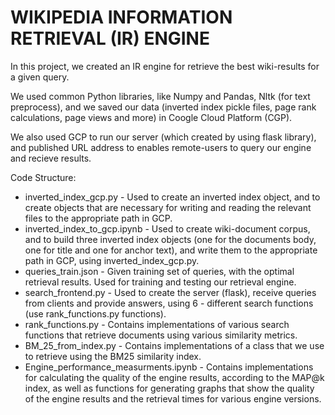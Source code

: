 # WIKIPEDIA INFORMATION RETRIEVAL (IR) ENGINE

In this project, we created an IR engine for retrieve the best wiki-results for a given query.

We used common Python libraries, like Numpy and Pandas, Nltk (for text preprocess), and we saved our data (inverted index pickle files, page rank calculations, page views and more) in Coogle Cloud Platform (CGP).

We also used GCP to run our server (which created by using flask library), and published URL address to enables remote-users to query our engine and recieve results.

Code Structure:

* inverted_index_gcp.py - Used to create an inverted index object, and to create objects that are necessary for writing and reading the relevant files to the appropriate path in GCP.
* inverted_index_to_gcp.ipynb - Used to create wiki-document corpus, and to build three inverted index objects (one for the documents body, one for title and one for anchor text), and write them to the appropriate path in GCP, using inverted_index_gcp.py.
* queries_train.json - Given training set of queries, with the optimal retrieval results. Used for training and testing our retrieval engine.
* search_frontend.py - Used to create the server (flask), receive queries from clients and provide answers, using 6 - different search functions (use rank_functions.py functions).
* rank_functions.py - Contains implementations of various search functions that retrieve documents using various similarity metrics.
* BM_25_from_index.py - Contains implementations of a class that we use to retrieve using the BM25 similarity index.
* Engine_performance_measurments.ipynb - Contains implementations for calculating the quality of the engine results, according to the MAP@k index, as well as functions for generating graphs that show the quality of the engine results and the retrieval times for various engine versions.
